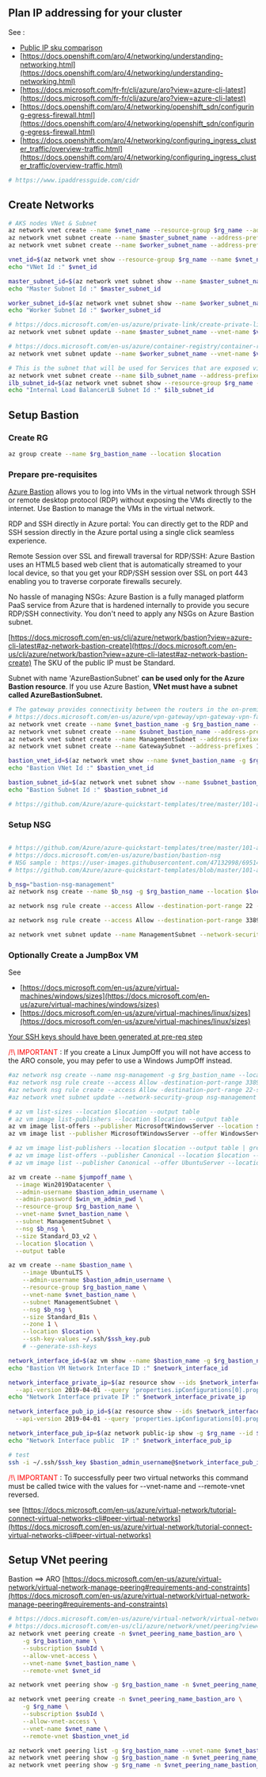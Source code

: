 ## Plan IP addressing for your cluster

See  :

- [Public IP sku comparison](https://docs.microsoft.com/en-us/azure/virtual-network/virtual-network-ip-addresses-overview-arm#sku)
- [https://docs.openshift.com/aro/4/networking/understanding-networking.html](https://docs.openshift.com/aro/4/networking/understanding-networking.html)
- [https://docs.microsoft.com/fr-fr/cli/azure/aro?view=azure-cli-latest](https://docs.microsoft.com/fr-fr/cli/azure/aro?view=azure-cli-latest)
- [https://docs.openshift.com/aro/4/networking/openshift_sdn/configuring-egress-firewall.html](https://docs.openshift.com/aro/4/networking/openshift_sdn/configuring-egress-firewall.html)
- [https://docs.openshift.com/aro/4/networking/configuring_ingress_cluster_traffic/overview-traffic.html](https://docs.openshift.com/aro/4/networking/configuring_ingress_cluster_traffic/overview-traffic.html)

```sh
# https://www.ipaddressguide.com/cidr


``` 

## Create Networks

```sh
# AKS nodes VNet & Subnet
az network vnet create --name $vnet_name --resource-group $rg_name --address-prefixes 172.16.0.0/22 --location $location
az network vnet subnet create --name $master_subnet_name --address-prefixes 172.16.1.0/24 --vnet-name $vnet_name --resource-group $rg_name --service-endpoints Microsoft.ContainerRegistry
az network vnet subnet create --name $worker_subnet_name --address-prefixes 172.16.2.0/24 --vnet-name $vnet_name -g $rg_name --service-endpoints Microsoft.ContainerRegistry

vnet_id=$(az network vnet show --resource-group $rg_name --name $vnet_name --query id -o tsv)
echo "VNet Id :" $vnet_id	

master_subnet_id=$(az network vnet subnet show --name $master_subnet_name --vnet-name $vnet_name  -g $rg_name --query id -o tsv)
echo "Master Subnet Id :" $master_subnet_id	

worker_subnet_id=$(az network vnet subnet show --name $worker_subnet_name --vnet-name $vnet_name -g $rg_name --query id -o tsv)
echo "Worker Subnet Id :" $worker_subnet_id	

# https://docs.microsoft.com/en-us/azure/private-link/create-private-link-service-cli#disable-private-link-service-network-policies-on-subnet
az network vnet subnet update --name $master_subnet_name --vnet-name $vnet_name --disable-private-link-service-network-policies true -g $rg_name

# https://docs.microsoft.com/en-us/azure/container-registry/container-registry-private-link#disable-network-policies-in-subnet
az network vnet subnet update --name $worker_subnet_name --vnet-name $vnet_name --disable-private-endpoint-network-policies true -g $rg_name

# This is the subnet that will be used for Services that are exposed via an Internal Load Balancer (ILB). This mean the ILB internal IP will be from this subnet address space. By doing it this way we do not take away from the existing IP Address space in the AKS subnet that is used for Nodes and Pods.
az network vnet subnet create --name $ilb_subnet_name --address-prefixes 172.16.3.0/24 --vnet-name $vnet_name -g $rg_name 
ilb_subnet_id=$(az network vnet subnet show --resource-group $rg_name --vnet-name  $vnet_name --name $ilb_subnet_name --query id -o tsv)
echo "Internal Load BalancerLB Subnet Id :" $ilb_subnet_id	


```

## Setup Bastion


### Create RG
```sh
az group create --name $rg_bastion_name --location $location
```

### Prepare pre-requisites
[Azure Bastion](https://docs.microsoft.com/en-us/azure/bastion/bastion-overview) allows you to log into VMs in the virtual network through SSH or remote desktop protocol (RDP) without exposing the VMs directly to the internet. Use Bastion to manage the VMs in the virtual network.

RDP and SSH directly in Azure portal: You can directly get to the RDP and SSH session directly in the Azure portal using a single click seamless experience.

Remote Session over SSL and firewall traversal for RDP/SSH: Azure Bastion uses an HTML5 based web client that is automatically streamed to your local device, so that you get your RDP/SSH session over SSL on port 443 enabling you to traverse corporate firewalls securely.

No hassle of managing NSGs: Azure Bastion is a fully managed platform PaaS service from Azure that is hardened internally to provide you secure RDP/SSH connectivity. You don't need to apply any NSGs on Azure Bastion subnet.

[https://docs.microsoft.com/en-us/cli/azure/network/bastion?view=azure-cli-latest#az-network-bastion-create](https://docs.microsoft.com/en-us/cli/azure/network/bastion?view=azure-cli-latest#az-network-bastion-create)
The SKU of the public IP must be Standard.

Subnet with name 'AzureBastionSubnet' **can be used only for the Azure Bastion resource**.
If you use Azure Bastion,  **VNet must have a subnet called AzureBastionSubnet.**

```sh
# The gateway provides connectivity between the routers in the on-premises network and the virtual network. The gateway is placed in its own subnet. Azure only allows VPN and ExpressRoute gateways to be deployed into these subnets.
# https://docs.microsoft.com/en-us/azure/vpn-gateway/vpn-gateway-vpn-faq#do-i-need-a-gatewaysubnet
az network vnet create --name $vnet_bastion_name -g $rg_bastion_name --address-prefixes 192.168.0.0/21 --location $location
az network vnet subnet create --name $subnet_bastion_name --address-prefixes 192.168.1.0/24 --vnet-name $vnet_bastion_name -g $rg_bastion_name
az network vnet subnet create --name ManagementSubnet --address-prefixes 192.168.2.0/24 --vnet-name $vnet_bastion_name -g $rg_bastion_name
az network vnet subnet create --name GatewaySubnet --address-prefixes 192.168.3.0/24 --vnet-name $vnet_bastion_name -g $rg_bastion_name

bastion_vnet_id=$(az network vnet show --name $vnet_bastion_name -g $rg_bastion_name --query id -o tsv)
echo "Bastion VNet Id :" $bastion_vnet_id	

bastion_subnet_id=$(az network vnet subnet show --name $subnet_bastion_name --vnet-name $vnet_bastion_name -g $rg_bastion_name --query id -o tsv)
echo "Bastion Subnet Id :" $bastion_subnet_id	

# https://github.com/Azure/azure-quickstart-templates/tree/master/101-azure-bastion

```


### Setup NSG 
```sh

# https://github.com/Azure/azure-quickstart-templates/tree/master/101-azure-bastion-nsg
# https://docs.microsoft.com/en-us/azure/bastion/bastion-nsg
# NSG sample : https://user-images.githubusercontent.com/47132998/69514141-4f55d380-0f70-11ea-980e-2094bd57de20.png
# https://github.com/Azure/azure-quickstart-templates/blob/master/101-azure-bastion-nsg/azuredeploy.json

b_nsg="bastion-nsg-management"
az network nsg create --name $b_nsg -g $rg_bastion_name --location $location

az network nsg rule create --access Allow --destination-port-range 22 --source-address-prefixes Internet --name "Allow SSH from Internet" --nsg-name $b_nsg -g $rg_bastion_name --priority 100

az network nsg rule create --access Allow --destination-port-range 3389 --source-address-prefixes Internet --name "Allow RDP from Internet" --nsg-name $b_nsg -g $rg_bastion_name --priority 110

az network vnet subnet update --name ManagementSubnet --network-security-group $b_nsg --vnet-name $vnet_bastion_name -g $rg_bastion_name

```

### Optionally Create a JumpBox VM

See
- [https://docs.microsoft.com/en-us/azure/virtual-machines/windows/sizes](https://docs.microsoft.com/en-us/azure/virtual-machines/windows/sizes)
- [https://docs.microsoft.com/en-us/azure/virtual-machines/linux/sizes](https://docs.microsoft.com/en-us/azure/virtual-machines/linux/sizes)

[Your SSH keys should have been generated at pre-req step](./setup-prereq#generates-your-ssh-keys)


<span style="color:red">/!\ IMPORTANT </span> : If you create a Linux JumpOff you will not have access to the ARO console, you may pefer to use a Windows JumpOff instead.

```sh
#az network nsg create --name nsg-management -g $rg_bastion_name --location $location 
#az network nsg rule create --access Allow -destination-port-range 3389 -source-address-prefixes Internet --name "Allow RDP from Internet" --nsg-name nsg-management -g $rg_bastion_name --priority 100
#az network nsg rule create --access Allow -destination-port-range 22-source-address-prefixes Internet --name "Allow SSH from Internet" --nsg-name nsg-management -g $rg_bastion_name --priority 110
#az network vnet subnet update --network-security-group nsg-management --name ManagementSubnet --vnet-name $vnet_bastion_name -g $rg_bastion_name

# az vm list-sizes --location $location --output table
# az vm image list-publishers --location $location --output table
az vm image list-offers --publisher MicrosoftWindowsServer --location $location --output table
az vm image list --publisher MicrosoftWindowsServer --offer WindowsServer --location $location --output table

# az vm image list-publishers --location $location --output table | grep -i Canonical
# az vm image list-offers --publisher Canonical --location $location --output table
# az vm image list --publisher Canonical --offer UbuntuServer --location $location --output table

az vm create --name $jumpoff_name \
  --image Win2019Datacenter \
  --admin-username $bastion_admin_username \
  --admin-password $win_vm_admin_pwd \
  --resource-group $rg_bastion_name \
  --vnet-name $vnet_bastion_name \
  --subnet ManagementSubnet \
  --nsg $b_nsg \
  --size Standard_D3_v2 \
  --location $location \
  --output table

az vm create --name $bastion_name \
    --image UbuntuLTS \
    --admin-username $bastion_admin_username \
    --resource-group $rg_bastion_name \
    --vnet-name $vnet_bastion_name \
    --subnet ManagementSubnet \
    --nsg $b_nsg \
    --size Standard_B1s \
    --zone 1 \
    --location $location \
    --ssh-key-values ~/.ssh/$ssh_key.pub
    # --generate-ssh-keys

network_interface_id=$(az vm show --name $bastion_name -g $rg_bastion_name --query 'networkProfile.networkInterfaces[0].id' -o tsv)
echo "Bastion VM Network Interface ID :" $network_interface_id

network_interface_private_ip=$(az resource show --ids $network_interface_id \
  --api-version 2019-04-01 --query 'properties.ipConfigurations[0].properties.privateIPAddress' -o tsv)
echo "Network Interface private IP :" $network_interface_private_ip

network_interface_pub_ip_id=$(az resource show --ids $network_interface_id \
  --api-version 2019-04-01 --query 'properties.ipConfigurations[0].properties.publicIPAddress.id' -o tsv)

network_interface_pub_ip=$(az network public-ip show -g $rg_name --id $network_interface_pub_ip_id --query "ipAddress" -o tsv)
echo "Network Interface public  IP :" $network_interface_pub_ip

# test
ssh -i ~/.ssh/$ssh_key $bastion_admin_username@$network_interface_pub_ip

```

<span style="color:red">/!\ IMPORTANT </span> : To successfully peer two virtual networks this command must be called twice with the values for --vnet-name and --remote-vnet reversed.

see [https://docs.microsoft.com/en-us/azure/virtual-network/tutorial-connect-virtual-networks-cli#peer-virtual-networks](https://docs.microsoft.com/en-us/azure/virtual-network/tutorial-connect-virtual-networks-cli#peer-virtual-networks)

## Setup VNet peering

Bastion ==> ARO
[https://docs.microsoft.com/en-us/azure/virtual-network/virtual-network-manage-peering#requirements-and-constraints](https://docs.microsoft.com/en-us/azure/virtual-network/virtual-network-manage-peering#requirements-and-constraints)
```sh
# https://docs.microsoft.com/en-us/azure/virtual-network/virtual-network-peering-overview
# https://docs.microsoft.com/en-us/cli/azure/network/vnet/peering?view=azure-cli-latest#az-network-vnet-peering-create
az network vnet peering create -n $vnet_peering_name_bastion_aro \
    -g $rg_bastion_name \
    --subscription $subId \
    --allow-vnet-access \
    --vnet-name $vnet_bastion_name \
    --remote-vnet $vnet_id

az network vnet peering show -g $rg_bastion_name -n $vnet_peering_name_bastion_aro --vnet-name $vnet_bastion_name --query peeringState

az network vnet peering create -n $vnet_peering_name_bastion_aro \
    -g $rg_name \
    --subscription $subId \
    --allow-vnet-access \
    --vnet-name $vnet_name \
    --remote-vnet $bastion_vnet_id

az network vnet peering list -g $rg_bastion_name --vnet-name $vnet_bastion_name  --subscription $subId
az network vnet peering show -g $rg_bastion_name -n $vnet_peering_name_bastion_aro --vnet-name $vnet_bastion_name --query peeringState
az network vnet peering show -g $rg_name -n $vnet_peering_name_bastion_aro --vnet-name $vnet_name --query peeringState

```
